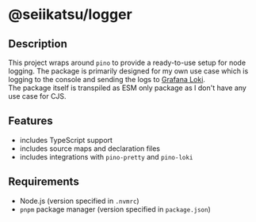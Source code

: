 # @seiikatsu/logger

## Description
This project wraps around `pino` to provide a ready-to-use setup for node logging.
The package is primarily designed for my own use case which is logging to the console
and sending the logs to [Grafana Loki](https://grafana.com/oss/loki/).  
The package itself is transpiled as ESM only package as I don't have any use case for CJS.

## Features
- includes TypeScript support
- includes source maps and declaration files
- includes integrations with `pino-pretty` and `pino-loki`

## Requirements
- Node.js (version specified in `.nvmrc`)
- `pnpm` package manager (version specified in `package.json`)
